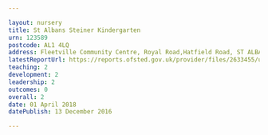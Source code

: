 ```yaml
---

layout: nursery
title: St Albans Steiner Kindergarten
urn: 123589
postcode: AL1 4LQ
address: Fleetville Community Centre, Royal Road,Hatfield Road, ST ALBANS, Hertfordshire, AL1 4LQ
latestReportUrl: https://reports.ofsted.gov.uk/provider/files/2633455/urn/123589.pdf
teaching: 2
development: 2
leadership: 2
outcomes: 0
overall: 2
date: 01 April 2018 
datePublish: 13 December 2016

---
```

